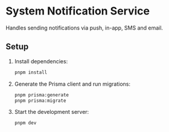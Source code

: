 # System Notification Service

Handles sending notifications via push, in-app, SMS and email.

## Setup

1. Install dependencies:
   ```bash
   pnpm install
   ```
2. Generate the Prisma client and run migrations:
   ```bash
   pnpm prisma:generate
   pnpm prisma:migrate
   ```
3. Start the development server:
   ```bash
   pnpm dev
   ```
